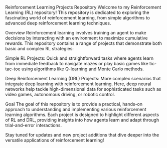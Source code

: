 Reinforcement Learning Projects Repository
Welcome to my Reinforcement Learning (RL) repository! This repository is dedicated to exploring the fascinating world of reinforcement learning, from simple algorithms to advanced deep reinforcement learning techniques.

Overview
Reinforcement learning involves training an agent to make decisions by interacting with an environment to maximize cumulative rewards. This repository contains a range of projects that demonstrate both basic and complex RL strategies:

Simple RL Projects: Quick and straightforward tasks where agents learn from immediate feedback to navigate mazes or play basic games like tic-tac-toe using algorithms like Q-learning and Monte Carlo methods.

Deep Reinforcement Learning (DRL) Projects: More complex scenarios that integrate deep learning with reinforcement learning. Here, deep neural networks help tackle high-dimensional data for sophisticated tasks such as video games, autonomous driving, or robotic control.

Goal
The goal of this repository is to provide a practical, hands-on approach to understanding and implementing various reinforcement learning algorithms. Each project is designed to highlight different aspects of RL and DRL, providing insights into how agents learn and adapt through trial-and-error interactions.

Stay tuned for updates and new project additions that dive deeper into the versatile applications of reinforcement learning!

